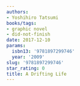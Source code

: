 ```yaml
---
authors:
- Yoshihiro Tatsumi
books/tags:
- graphic novel
- did-not-finish
date: 2017-12-10
params:
  isbn13: '9781897299746'
  year: '2009'
slug: '9781897299746'
star_rating: 0
title: A Drifting Life
---
```


<!--more-->
